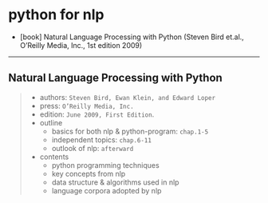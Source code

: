 # python for nlp
* [book] Natural Language Processing with Python (Steven Bird et.al., O’Reilly Media, Inc., 1st edition 2009)

---
## Natural Language Processing with Python
> * authors: `Steven Bird, Ewan Klein, and Edward Loper`
> * press: `O’Reilly Media, Inc.`
> * edition: `June 2009, First Edition`.
> * outline
>   - basics for both nlp & python-program: `chap.1-5`
>   - independent topics: `chap.6-11`
>   - outlook of nlp: `afterward`
> * contents
>   - python programming techniques
>   - key concepts from nlp
>   - data structure & algorithms used in nlp
>   - language corpora adopted by nlp
